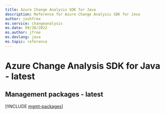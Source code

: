 ```yaml
---
title: Azure Change Analysis SDK for Java
description: Reference for Azure Change Analysis SDK for Java
author: joshfree
ms.service: changeanalysis
ms.data: 09/28/2022
ms.author: jfree
ms.devlang: java
ms.topic: reference
---
```

# Azure Change Analysis SDK for Java - latest

## Management packages - latest
[!INCLUDE [mgmt-packages](change-analysis-mgmt-index.md)]